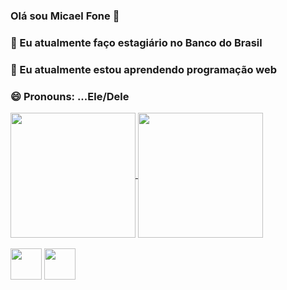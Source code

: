  ### Olá sou Micael Fone 👋



### 🔭 Eu atualmente faço estagiário no Banco do Brasil
###  🌱 Eu atualmente estou aprendendo programação web
###  😄 Pronouns: ...Ele/Dele
<a href="https://github.com/anuraghazra/github-readme-stats">
  <img height=200 align="center" src="https://github-readme-stats.vercel.app/api?username=MIcaelFone" />
</a>
<a href="https://github.com/anuraghazra/convoychat">
  <img height=200 align="center" src="https://github-readme-stats.vercel.app/api/top-langs?username=MIcaelFone&layout=compact&langs_count=8&card_width=320" />
</a>
<div style="display:inline-block"><br>
  <img src="https://cdn.jsdelivr.net/gh/devicons/devicon/icons/python/python-original-wordmark.svg" height=50 width=50> <b
  <img src="https://cdn.jsdelivr.net/gh/devicons/devicon/icons/java/java-original-wordmark.svg"height=50 width=50>
  <img src="https://cdn.jsdelivr.net/gh/devicons/devicon/icons/javascript/javascript-original.svg" height=50 width=50>
</div>
